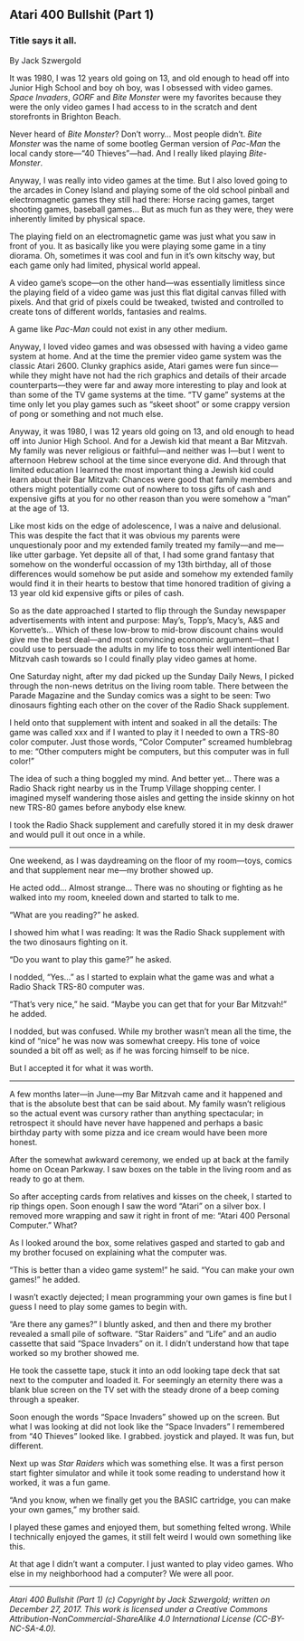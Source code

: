 ## Atari 400 Bullshit (Part 1)
### Title says it all.

By Jack Szwergold

It was 1980, I was 12 years old going on 13, and old enough to head off into Junior High School and boy oh boy, was I obsessed with video games. *Space Invaders*, *GORF* and *Bite Monster* were my favorites because they were the only video games I had access to in the scratch and dent storefronts in Brighton Beach.

Never heard of *Bite Monster*? Don’t worry… Most people didn’t. *Bite Monster* was the name of some bootleg German version of *Pac-Man* the local candy store—“40 Thieves”—had. And I really liked playing *Bite-Monster*.

Anyway, I was really into video games at the time. But I also loved going to the arcades in Coney Island and playing some of the old school pinball and electromagnetic games they still had there: Horse racing games, target shooting games, baseball games… But as much fun as they were, they were inherently limited by physical space.

The playing field on an electromagnetic game was just what you saw in front of you. It as basically like you were playing some game in a tiny diorama. Oh, sometimes it was cool and fun in it’s own kitschy way, but each game only had limited, physical world appeal.

A video game’s scope—on the other hand—was essentially limitless since the playing field of a video game was just this flat digital canvas filled with pixels. And that grid of pixels could be tweaked, twisted and controlled to create tons of different worlds, fantasies and realms.

A game like *Pac-Man* could not exist in any other medium.

Anyway, I loved video games and was obsessed with having a video game system at home. And at the time the premier video game system was the classic Atari 2600. Clunky graphics aside, Atari games were fun since—while they might have not had the rich graphics and details of their arcade counterparts—they were far and away more interesting to play and look at than some of the TV game systems at the time. “TV game” systems at the time only let you play games such as “skeet shoot” or some crappy version of pong or something and not much else.



Anyway, it was 1980, I was 12 years old going on 13, and old enough to head off into Junior High School. And for a Jewish kid that meant a Bar Mitzvah. My family was never religious or faithful—and neither was I—but I went to afternoon Hebrew school at the time since everyone did. And through that limited education I learned the most important thing a Jewish kid could learn about their Bar Mitzvah: Chances were good that family members and others might potentially come out of nowhere to toss gifts of cash and expensive gifts at you for no other reason than you were somehow a “man” at the age of 13.

Like most kids on the edge of adolescence, I was a naive and delusional. This was despite the fact that it was obvious my parents were unquestionaly poor and my extended family treated my family—and me—like utter garbage. Yet depsite all of that, I had some grand fantasy that somehow on the wonderful occassion of my 13th birthday, all of those differences would somehow be put aside and somehow my extended family would find it in their hearts to bestow that time honored tradition of giving a 13 year old kid expensive gifts or piles of cash.

So as the date approached I started to flip through the Sunday newspaper advertisements with intent and purpose: May’s, Topp’s, Macy’s, A&S and Korvette’s… Which of these low-brow to mid-brow discount chains would give me the best deal—and most convincing economic argument—that I could use to persuade the adults in my life to toss their well intentioned Bar Mitzvah cash towards so I could finally play video games at home.

One Saturday night, after my dad picked up the Sunday Daily News, I picked through the non-news detritus on the living room table. There between the Parade Magazine and the Sunday comics was a sight to be seen: Two dinosaurs fighting each other on the cover of the Radio Shack supplement.

I held onto that supplement with intent and soaked in all the details: The game was called xxx and if I wanted to play it I needed to own a TRS-80 color computer. Just those words, “Color Computer” screamed humblebrag to me: “Other computers might be computers, but this computer was in full color!”

The idea of such a thing boggled my mind. And better yet… There was a Radio Shack right nearby us in the Trump Village shopping center. I imagined myself wandering those aisles and getting the inside skinny on hot new TRS-80 games before anybody else knew.

I took the Radio Shack supplement and carefully stored it in my desk drawer and would pull it out once in a while.

***

One weekend, as I was daydreaming on the floor of my room—toys, comics and that supplement near me—my brother showed up.

He acted odd… Almost strange… There was no shouting or fighting as he walked into my room, kneeled down and started to talk to me.

“What are you reading?” he asked.

I showed him what I was reading: It was the Radio Shack supplement with the two dinosaurs fighting on it.

“Do you want to play this game?” he asked.

I nodded, “Yes…” as I started to explain what the game was and what a Radio Shack TRS-80 computer was.

“That’s very nice,” he said. “Maybe you can get that for your Bar Mitzvah!” he added.

I nodded, but was confused. While my brother wasn’t mean all the time, the kind of “nice” he was now was somewhat creepy. His tone of voice sounded a bit off as well; as if he was forcing himself to be nice.

But I accepted it for what it was worth.

***

A few months later—in June—my Bar Mitzvah came and it happened and that is the absolute best that can be said about. My family wasn’t religious so the actual event was cursory rather than anything spectacular; in retrospect it should have never have happened and perhaps a basic birthday party with some pizza and ice cream would have been more honest.

After the somewhat awkward ceremony, we ended up at back at the family home on Ocean Parkway. I saw boxes on the table in the living room and as ready to go at them.

So after accepting cards from relatives and kisses on the cheek, I started to rip things open. Soon enough I saw the word “Atari” on a silver box. I removed more wrapping and saw it right in front of me: “Atari 400 Personal Computer.” What?

As I looked around the box, some relatives gasped and started to gab and my brother focused on explaining what the computer was.

“This is better than a video game system!” he said. “You can make your own games!” he added.

I wasn’t exactly dejected; I mean programming your own games is fine but I guess I need to play some games to begin with.

“Are there any games?” I bluntly asked, and then and there my brother revealed a small pile of software. “Star Raiders” and “Life” and an audio cassette that said “Space Invaders” on it. I didn’t understand how that tape worked so my brother showed me.

He took the cassette tape, stuck it into an odd looking tape deck that sat next to the computer and loaded it. For seemingly an eternity there was a blank blue screen on the TV set with the steady drone of a beep coming through a speaker.

Soon enough the words “Space Invaders” showed up on the screen. But what I was looking at did not look like the “Space Invaders” I remembered from “40 Thieves” looked like. I grabbed. joystick and played. It was fun, but different.

Next up was *Star Raiders* which was something else. It was a first person start fighter simulator and while it took some reading to understand how it worked, it was a fun game.

“And you know, when we finally get you the BASIC cartridge, you can make your own games,” my brother said.

I played these games and enjoyed them, but something felted wrong. While I technically enjoyed the games, it still felt weird I would own something like this.

At that age I didn’t want a computer. I just wanted to play video games. Who else in my neighborhood had a computer? We were all poor.

***

*Atari 400 Bullshit (Part 1) (c) Copyright by Jack Szwergold; written on December 27, 2017. This work is licensed under a Creative Commons Attribution-NonCommercial-ShareAlike 4.0 International License (CC-BY-NC-SA-4.0).*
